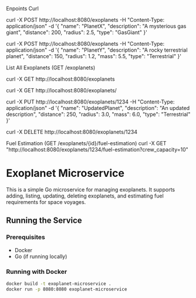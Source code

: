 Enpoints Curl

curl -X POST http://localhost:8080/exoplanets -H "Content-Type: application/json" -d '{
  "name": "PlanetX",
  "description": "A mysterious gas giant",
  "distance": 200,
  "radius": 2.5,
  "type": "GasGiant"
}'




curl -X POST http://localhost:8080/exoplanets -H "Content-Type: application/json" -d '{
  "name": "PlanetY",
  "description": "A rocky terrestrial planet",
  "distance": 150,
  "radius": 1.2,
  "mass": 5.5,
  "type": "Terrestrial"
}'


List All Exoplanets (GET /exoplanets)

curl -X GET http://localhost:8080/exoplanets


curl -X GET http://localhost:8080/exoplanets/<id>


curl -X PUT http://localhost:8080/exoplanets/1234 -H "Content-Type: application/json" -d '{
  "name": "UpdatedPlanet",
  "description": "An updated description",
  "distance": 250,
  "radius": 3.0,
  "mass": 6.0,
  "type": "Terrestrial"
}'


curl -X DELETE http://localhost:8080/exoplanets/1234

Fuel Estimation (GET /exoplanets/{id}/fuel-estimation)
curl -X GET "http://localhost:8080/exoplanets/1234/fuel-estimation?crew_capacity=10"


# Exoplanet Microservice

This is a simple Go microservice for managing exoplanets. It supports adding, listing, updating, deleting exoplanets, and estimating fuel requirements for space voyages.

## Running the Service

### Prerequisites

- Docker
- Go (if running locally)

### Running with Docker

```sh
docker build -t exoplanet-microservice .
docker run -p 8080:8080 exoplanet-microservice



